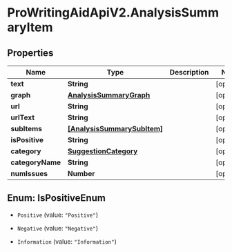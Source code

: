 # ProWritingAidApiV2.AnalysisSummaryItem

## Properties
Name | Type | Description | Notes
------------ | ------------- | ------------- | -------------
**text** | **String** |  | [optional] 
**graph** | [**AnalysisSummaryGraph**](AnalysisSummaryGraph.md) |  | [optional] 
**url** | **String** |  | [optional] 
**urlText** | **String** |  | [optional] 
**subItems** | [**[AnalysisSummarySubItem]**](AnalysisSummarySubItem.md) |  | [optional] 
**isPositive** | **String** |  | [optional] 
**category** | [**SuggestionCategory**](SuggestionCategory.md) |  | [optional] 
**categoryName** | **String** |  | [optional] 
**numIssues** | **Number** |  | [optional] 


<a name="IsPositiveEnum"></a>
## Enum: IsPositiveEnum


* `Positive` (value: `"Positive"`)

* `Negative` (value: `"Negative"`)

* `Information` (value: `"Information"`)




